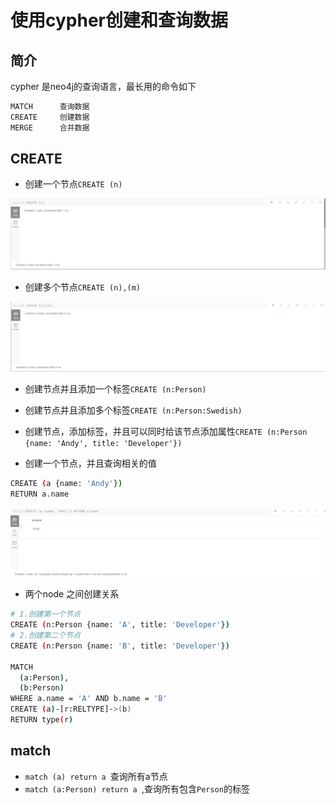 # 使用cypher创建和查询数据


## 简介

cypher 是neo4j的查询语言，最长用的命令如下

```bash 
MATCH      查询数据
CREATE     创建数据
MERGE      合并数据
```

## CREATE 

* 创建一个节点``CREATE (n)``  


![](./assets/2021-03-20-16-50-34.png)


* 创建多个节点``CREATE (n),(m)``

![](./assets/2021-03-20-16-52-35.png)

* 创建节点并且添加一个标签``CREATE (n:Person)``

* 创建节点并且添加多个标签``CREATE (n:Person:Swedish)``

* 创建节点，添加标签，并且可以同时给该节点添加属性``CREATE (n:Person {name: 'Andy', title: 'Developer'})``

* 创建一个节点，并且查询相关的值  

```bash 
CREATE (a {name: 'Andy'})
RETURN a.name
```

![](./assets/2021-03-20-16-59-23.png)



* 两个node 之间创建关系 

```bash 
# 1.创建第一个节点
CREATE (n:Person {name: 'A', title: 'Developer'})
# 2.创建第二个节点
CREATE (n:Person {name: 'B', title: 'Developer'})

MATCH
  (a:Person),
  (b:Person)
WHERE a.name = 'A' AND b.name = 'B'
CREATE (a)-[r:RELTYPE]->(b)
RETURN type(r)
```

## match 

*  ``match (a) return a ``查询所有a节点
*  ``match (a:Person) return a ``,查询所有包含``Person``的标签
